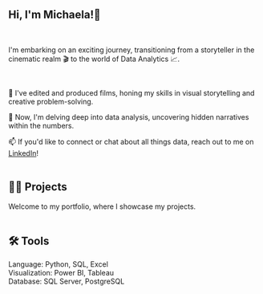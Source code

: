 ## Hi, I'm Michaela!👋
<br />

I'm embarking on an exciting journey, transitioning from a storyteller in the cinematic realm 🎬 to the world of Data Analytics 📈.

<br />

🎥 I've edited and produced films, honing my skills in visual storytelling and creative problem-solving.

🌱 Now, I'm delving deep into data analysis, uncovering hidden narratives within the numbers.

📫 If you'd like to connect or chat about all things data, reach out to me on [LinkedIn](https://www.linkedin.com/in/michaela-popescu/)!    
<br />

## 👩‍💻 **Projects**

Welcome to my portfolio, where I showcase my projects.   
<br />


## 🛠️ **Tools**

Language: Python, SQL, Excel
<br />
Visualization: Power BI, Tableau
<br />
Database: SQL Server, PostgreSQL
